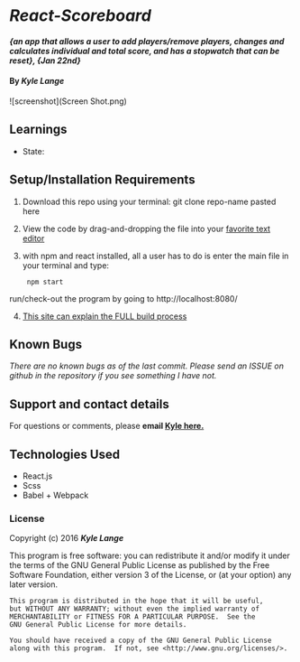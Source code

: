 # _React-Scoreboard_

#### _{an app that allows a user to add players/remove players, changes and calculates individual and total score, and has a stopwatch that can be reset}, {Jan 22nd}_

#### By _**Kyle Lange**_

![screenshot](Screen Shot.png)


## Learnings

* State:



## Setup/Installation Requirements


1. Download this repo using your terminal: git clone repo-name pasted here

3. View the code by drag-and-dropping the file into your [favorite text editor](https://atom.io)

3. with npm and react installed, all a user has to do is enter the main file in your terminal and type:

        npm start

run/check-out the program by going to http://localhost:8080/

4. [This site can explain the FULL build process](https://www.tutorialspoint.com/reactjs/reactjs_environment_setup.htm)
## Known Bugs

_There are no known bugs as of the last commit. Please send an ISSUE on github in the repository if you see something I have not._

## Support and contact details

For questions or comments, please __email  [Kyle here.](baronsintrees@gmail.com)__

## Technologies Used

* React.js
* Scss
* Babel + Webpack

### License

Copyright (c) 2016 **_Kyle Lange_**

This program is free software: you can redistribute it and/or modify
    it under the terms of the GNU General Public License as published by
    the Free Software Foundation, either version 3 of the License, or
    (at your option) any later version.

    This program is distributed in the hope that it will be useful,
    but WITHOUT ANY WARRANTY; without even the implied warranty of
    MERCHANTABILITY or FITNESS FOR A PARTICULAR PURPOSE.  See the
    GNU General Public License for more details.

    You should have received a copy of the GNU General Public License
    along with this program.  If not, see <http://www.gnu.org/licenses/>.
